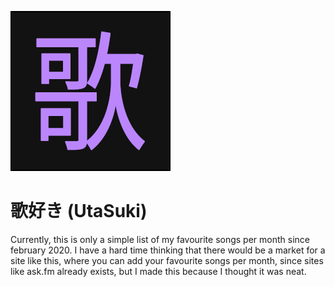 ![UtaSuki](website/static/favicon.png)
# 歌好き (UtaSuki)
Currently, this is only a simple list of my favourite songs per month since february 2020. I have a hard time thinking that there would be a market for a site like this, where you can add your favourite songs per month, since sites like ask.fm already exists, but I made this because I thought it was neat. 
